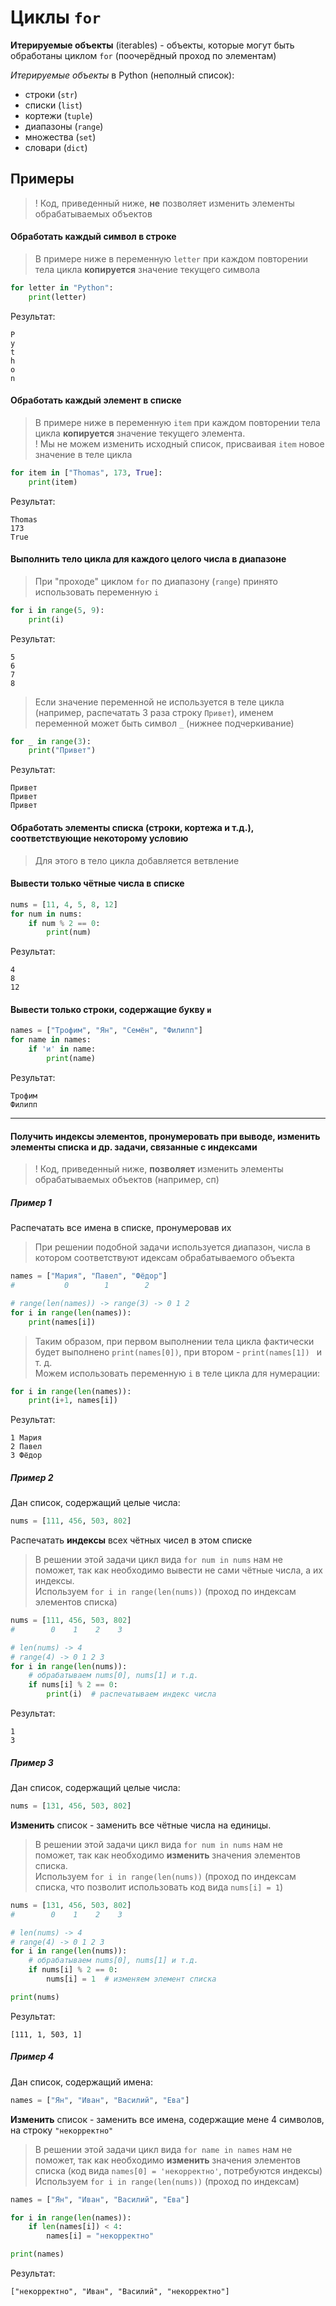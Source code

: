 # Циклы `for`
**Итерируемые объекты** (iterables) - объекты, которые могут быть обработаны циклом `for` (поочерёдный проход по элементам)

_Итерируемые объекты_ в Python (неполный список):
* строки (`str`)
* списки (`list`)
* кортежи (`tuple`)
* диапазоны (`range`)
* множества (`set`)
* словари (`dict`)

## Примеры

> ! Код, приведенный ниже, **не** позволяет изменить элементы обрабатываемых объектов 

#### Обработать каждый символ в строке
> В примере ниже в переменную `letter` при каждом повторении тела цикла **копируется** значение текущего символа 
```python
for letter in "Python":
    print(letter)
```
Результат:
```
P
y
t
h
o
n
```

#### Обработать каждый элемент в списке
> В примере ниже в переменную `item` при каждом повторении тела цикла **копируется** значение текущего элемента.   
> ! Мы  не можем изменить исходный список, присваивая `item` новое значение в теле цикла 
```python
for item in ["Thomas", 173, True]:
    print(item)
```
Результат:
```
Thomas
173
True
```

#### Выполнить тело цикла для каждого целого числа в диапазоне
> При "проходе" циклом `for` по диапазону (`range`) принято использовать переменную `i`
```python
for i in range(5, 9):
    print(i)
```
Результат:
```
5
6
7
8
```

> Если значение переменной не используется в теле цикла (например, распечатать 3 раза строку `Привет`), именем переменной может быть символ `_` (нижнее подчеркивание)
```python
for _ in range(3):
    print("Привет")
```
Результат:
```
Привет
Привет
Привет
```

#### Обработать элементы списка (строки, кортежа и т.д.), соответствующие некоторому условию 
> Для этого в тело цикла добавляется ветвление

#### Вывести только чётные числа в списке
```python
nums = [11, 4, 5, 8, 12]
for num in nums:
    if num % 2 == 0:
        print(num)
```
Результат:
```
4
8
12
```

#### Вывести только строки, содержащие букву `и` 
```python
names = ["Трофим", "Ян", "Семён", "Филипп"]
for name in names:
    if 'и' in name:
        print(name)
```
Результат:
```
Трофим
Филипп
```
---
#### Получить **индексы** элементов, **пронумеровать** при выводе, **изменить** элементы списка и др. задачи, связанные с индексами 
> ! Код, приведенный ниже, **позволяет** изменить элементы обрабатываемых объектов (например, сп) 

##### Пример 1   
Распечатать все имена в списке, пронумеровав их
> При решении подобной задачи используется диапазон, числа в котором соответствуют идексам обрабатываемого объекта
```python
names = ["Мария", "Павел", "Фёдор"]
#           0        1        2 

# range(len(names)) -> range(3) -> 0 1 2
for i in range(len(names)):
    print(names[i])
```
> Таким образом, при первом выполнении тела цикла фактически будет выполнено `print(names[0])`, при втором - `print(names[1]) ` и т. д.  
Можем использовать переменную `i` в теле цикла для нумерации:

```python
for i in range(len(names)):
    print(i+1, names[i])
```
Результат:
```
1 Мария
2 Павел
3 Фёдор
```
##### Пример 2
Дан список, содержащий целые числа:
```python
nums = [111, 456, 503, 802]
```
Распечатать **индексы** всех чётных чисел в этом списке  
> В решении этой задачи цикл вида `for num in nums` нам не поможет, так как необходимо вывести не сами чётные числа, а их индексы.  
Используем `for i in range(len(nums))` (проход по индексам элементов списка)
```python
nums = [111, 456, 503, 802]
#        0    1    2    3 

# len(nums) -> 4
# range(4) -> 0 1 2 3
for i in range(len(nums)):
    # обрабатываем nums[0], nums[1] и т.д.
    if nums[i] % 2 == 0:
        print(i)  # распечатываем индекс числа 
```
Результат:
```
1
3
```

##### Пример 3
Дан список, содержащий целые числа:
```python
nums = [131, 456, 503, 802]
```
**Изменить** список - заменить все чётные числа на единицы.  
> В решении этой задачи цикл вида `for num in nums` нам не поможет, так как необходимо **изменить** значения элементов списка.  
Используем `for i in range(len(nums))` (проход по индексам списка, что позволит использовать код вида `nums[i] = 1`)
```python
nums = [131, 456, 503, 802]
#        0    1    2    3 

# len(nums) -> 4
# range(4) -> 0 1 2 3
for i in range(len(nums)):
    # обрабатываем nums[0], nums[1] и т.д.
    if nums[i] % 2 == 0:
        nums[i] = 1  # изменяем элемент списка  

print(nums)
```
Результат:
```
[111, 1, 503, 1]
```

##### Пример 4
Дан список, содержащий имена:
```python
names = ["Ян", "Иван", "Василий", "Ева"]
```
**Изменить** список - заменить все имена, содержащие мене 4 символов, на строку `"некорректно"`  
> В решении этой задачи цикл вида `for name in names` нам не поможет, так как необходимо **изменить** значения элементов списка (код вида `names[0] = 'некорректно'`, потребуются индексы)  
Используем `for i in range(len(nums))` (проход по индексам)
```python
names = ["Ян", "Иван", "Василий", "Ева"]

for i in range(len(names)):
    if len(names[i]) < 4:
        names[i] = "некорректно"  

print(names)
```
Результат:
```
["некорректно", "Иван", "Василий", "некорректно"]
```
